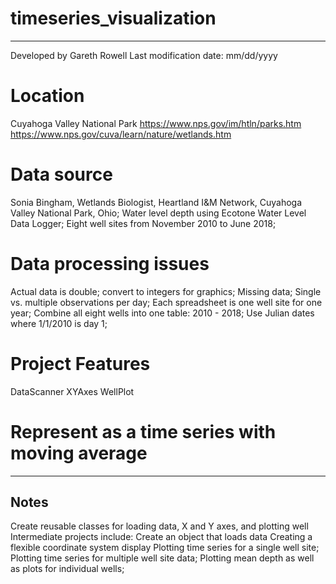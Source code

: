 # timeseries_visualization
---------------------------------------
Developed by Gareth Rowell
Last modification date: mm/dd/yyyy

# Location
Cuyahoga Valley National Park
https://www.nps.gov/im/htln/parks.htm
https://www.nps.gov/cuva/learn/nature/wetlands.htm

# Data source
  Sonia Bingham, Wetlands Biologist, 
  Heartland I&M Network, Cuyahoga Valley National Park, Ohio; 
  Water level depth using Ecotone Water Level Data Logger;
  Eight well sites from November 2010 to June 2018;
  
# Data processing issues
  Actual data is double; convert to integers for graphics;
  Missing data;
  Single vs. multiple observations per day;
  Each spreadsheet is one well site for one year;
  Combine all eight wells into one table: 2010 - 2018;
  Use Julian dates where 1/1/2010 is day 1;

# Project Features
  DataScanner
  XYAxes
  WellPlot
  
  

# Represent as a time series with moving average



---------------------------------------
Notes
---------------------------------------


Create reusable classes for loading data, X and Y axes, and plotting well
Intermediate projects include:
Create an object that loads data
Creating a flexible coordinate system display
Plotting time series for a single well site;
Plotting time series for multiple well site data;
Plotting mean depth as well as plots for individual wells;


